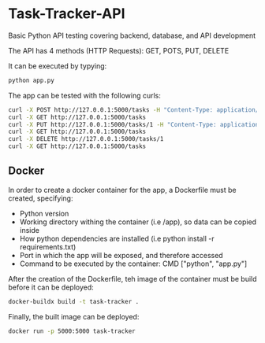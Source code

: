 # Task-Tracker-API
Basic Python API testing covering backend, database, and API development

The API has 4 methods (HTTP Requests): GET, POTS, PUT, DELETE

It can be executed by typying:

```bash
python app.py
```

The app can be tested with the following curls:
```bash
curl -X POST http://127.0.0.1:5000/tasks -H "Content-Type: application/json" -d '{"title": "Buy groceries", "description": "Milk, Eggs, Bread"}'
curl -X GET http://127.0.0.1:5000/tasks
curl -X PUT http://127.0.0.1:5000/tasks/1 -H "Content-Type: application/json" -d '{"status": "Completed"}'
curl -X GET http://127.0.0.1:5000/tasks
curl -X DELETE http://127.0.0.1:5000/tasks/1
curl -X GET http://127.0.0.1:5000/tasks
```

## Docker
In order to create a docker container for the app, a Dockerfile must be created, specifying:
- Python version
- Working directory withing the container (i.e /app), so data can be copied inside
- How python dependencies are installed (i.e python install -r requirements.txt)
- Port in which the app will be exposed, and therefore accessed
- Command to be executed by the container: CMD ["python", "app.py"]

After the creation of the Dockerfile, teh image of the container must be build before it can be deployed:
```bash
docker-buildx build -t task-tracker .
```

Finally, the built image can be deployed:
```bash
docker run -p 5000:5000 task-tracker
```


